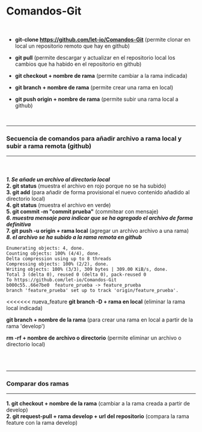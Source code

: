 # Comandos-Git

<br/>

- **<p>git-clone https://github.com/let-io/Comandos-Git** (permite clonar en local un repositorio remoto que hay en github)</p>
- **<p>git pull** (permite descargar y actualizar en el repositorio local los cambios que ha habido en el repositorio en github)</p>
- **<p>git checkout + nombre de rama** (permite cambiar a la rama indicada)</p>
- **<p>git branch + nombre de rama** (permite crear una rama en local)</p>
- **<p>git push origin + nombre de rama** (permite subir una rama local a github)</p>

<br/>
<hr/>

### Secuencia de comandos para añadir archivo a rama local y subir a rama remota (github) <br/><hr/><br/>

***1. Se añade un archivo al directorio local***<br/>
**2. git status** (muestra el archivo en rojo porque no se ha subido)<br/>
**3. git add** (para añadir de forma provisional el nuevo contenido añadido al directorio local)<br/>
**4. git status** (muestra el archivo en verde)<br/>
**5. git commit -m "commit prueba"** (commitear con mensaje)<br/>
***6. muestra mensaje para indicar que se ha agregado el archivo de forma definitiva***<br/>
**7. git push -u origin + rama local** (agregar un archivo archivo a una rama)<br/>
***8. el archivo se ha subido a la rama remota en github***

    Enumerating objects: 4, done.
    Counting objects: 100% (4/4), done.
    Delta compression using up to 8 threads
    Compressing objects: 100% (2/2), done.
    Writing objects: 100% (3/3), 309 bytes | 309.00 KiB/s, done.
    Total 3 (delta 0), reused 0 (delta 0), pack-reused 0
    To https://github.com/let-io/Comandos-Git
    b000c55..66e7be0  feature_prueba -> feature_prueba
    branch 'feature_prueba' set up to track 'origin/feature_prueba'.
    
<<<<<<< nueva_feature
**git branch -D + rama en local** (eliminar la rama local indicada)<br/>

**git branch + nombre de la rama** (para crear una rama en local a partir de la rama 'develop')<br/>

**rm -rf + nombre de archivo o directorio** (permite eliminar un archivo o directorio local)<br/>


<br/><br/>

<hr/>

### Comparar dos ramas <hr/>

**1. git checkout + nombre de la rama** (cambiar a la rama creada a partir de develop)<br/>
**2. git request-pull + rama develop + url del repositorio** (compara la rama feature con la rama develop)
